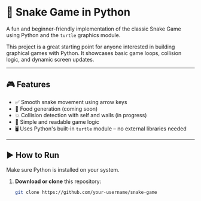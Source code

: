 # 🐍 Snake Game in Python

A fun and beginner-friendly implementation of the classic Snake Game using Python and the `turtle` graphics module.

This project is a great starting point for anyone interested in building graphical games with Python. It showcases basic game loops, collision logic, and dynamic screen updates.

---

## 🎮 Features

- ✅ Smooth snake movement using arrow keys
- 🍎 Food generation (coming soon)
- 💥 Collision detection with self and walls (in progress)
- 🧠 Simple and readable game logic
- 🖥️ Uses Python's built-in `turtle` module – no external libraries needed

---

## ▶️ How to Run

Make sure Python is installed on your system.

1. **Download or clone** this repository:
   ```bash
   git clone https://github.com/your-username/snake-game
